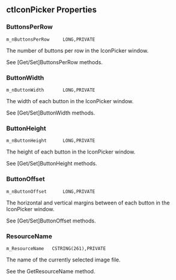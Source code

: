 ## ctIconPicker Properties ##

### ButtonsPerRow ###

	m_nButtonsPerRow     LONG,PRIVATE

The number of buttons per row in the IconPicker window.

See [Get/Set]ButtonsPerRow methods.

### ButtonWidth ###

	m_nButtonWidth       LONG,PRIVATE

The width of each button in the IconPicker window.

See [Get/Set]ButtonWidth methods.

### ButtonHeight ###

	m_nButtonHeight      LONG,PRIVATE

The height of each button in the IconPicker window.

See [Get/Set]ButtonHeight methods.

### ButtonOffset ###

	m_nButtonOffset      LONG,PRIVATE

The horizontal and vertical margins between of each button in the IconPicker window.

See [Get/Set]ButtonOffset methods.

### ResourceName ###

    m_ResourceName   CSTRING(261),PRIVATE

The name of the currently selected image file.

See the GetResourceName method.
